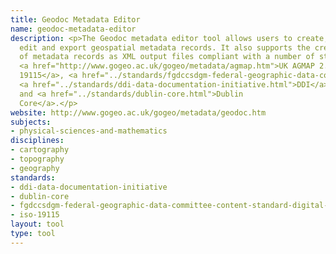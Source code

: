 ```yaml
---
title: Geodoc Metadata Editor
name: geodoc-metadata-editor
description: <p>The Geodoc metadata editor tool allows users to create, validate,
  edit and export geospatial metadata records. It also supports the creation and export
  of metadata records as XML output files compliant with a number of standards, including
  <a href="http://www.gogeo.ac.uk/gogeo/metadata/agmap.htm">UK AGMAP 2.1</a>, <a href="../standards/iso-19115.html">ISO
  19115</a>, <a href="../standards/fgdccsdgm-federal-geographic-data-committee-content-standard-digital-ge.html">FGDC</a>,
  <a href="../standards/ddi-data-documentation-initiative.html">DDI</a>,
  and <a href="../standards/dublin-core.html">Dublin
  Core</a>.</p>
website: http://www.gogeo.ac.uk/gogeo/metadata/geodoc.htm
subjects:
- physical-sciences-and-mathematics
disciplines:
- cartography
- topography
- geography
standards:
- ddi-data-documentation-initiative
- dublin-core
- fgdccsdgm-federal-geographic-data-committee-content-standard-digital-ge
- iso-19115
layout: tool
type: tool
---
```


